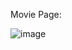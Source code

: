 Movie Page:

![image](https://github.com/user-attachments/assets/60a16040-830f-446b-96eb-7024a1869ca4)


